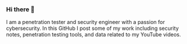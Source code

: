 ### Hi there 👋

I am a penetration tester and security engineer with a passion for cybersecurity. In this GitHub I post some of my work including security notes, penetration testing tools, and data related to my YouTube videos.


<!--
**0xd4y/0xd4y** is a ✨ _special_ ✨ repository because its `README.md` (this file) appears on your GitHub profile.

Here are some ideas to get you started:

LinkedIn: 
💻 YouTube:  
:yt:
